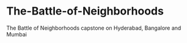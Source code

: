 # The-Battle-of-Neighborhoods
The Battle of Neighborhoods capstone on Hyderabad, Bangalore and Mumbai 
